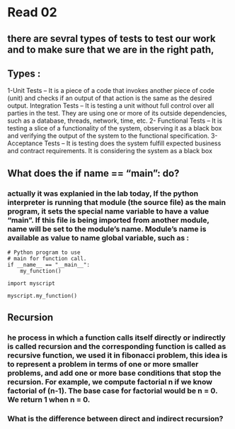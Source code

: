 # Read 02
## there are sevral types of tests to test our work and to make sure that we are in the right path,
## Types :
1-Unit Tests – It is a piece of a code that invokes another piece of code (unit) and checks if an output of that action is the same as the desired output.
Integration Tests – It is testing a unit without full control over all parties in the test. They are using one or more of its outside dependencies, such as a database, threads, network, time, etc.
2- Functional Tests – It is testing a slice of a functionality of the system, observing it as a black box and verifying the output of the system to the functional specification.
3- Acceptance Tests – It is testing does the system fulfill expected business and contract requirements. It is considering the system as a black box

## What does the if __name__ == “__main__”: do?
### actually it was explanied in the lab today, If the python interpreter is running that module (the source file) as the main program, it sets the special __name__ variable to have a value “__main__”. If this file is being imported from another module, __name__ will be set to the module’s name. Module’s name is available as value to __name__ global variable, such as :

```
# Python program to use
# main for function call.
if __name__ == "__main__":
    my_function()
 
import myscript
 
myscript.my_function()

```

## Recursion
### he process in which a function calls itself directly or indirectly is called recursion and the corresponding function is called as recursive function, we used it in fibonacci problem, this idea is to represent a problem in terms of one or more smaller problems, and add one or more base conditions that stop the recursion. For example, we compute factorial n if we know factorial of (n-1). The base case for factorial would be n = 0. We return 1 when n = 0. 
### What is the difference between direct and indirect recursion? 

